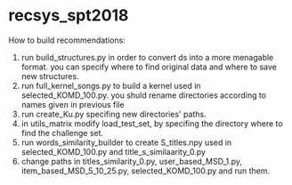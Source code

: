 # recsys_spt2018
How to build recommendations:
1) run build_structures.py in order to convert ds into a more menagable format. you can specify where to find original data and where to save new structures.
2) run full_kernel_songs.py to build a kernel used in selected_KOMD_100.py. you shuld rename directories according to names given in previous file
3) run create_Ku.py specifing new directories' paths.
4) in utils_matrix modify load_test_set, by specifing the directory where to find the challenge set.
5) run words_similarity_builder to create S_titles.npy used in selected_KOMD_100.py and title_s_similaarity_0.py
7) change paths in titles_similarity_0.py, user_based_MSD_1.py, item_based_MSD_5_10_25.py, selected_KOMD_100.py and run them.
